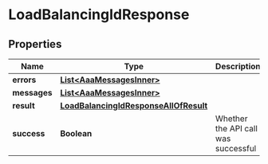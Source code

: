 

# LoadBalancingIdResponse


## Properties

| Name | Type | Description | Notes |
|------------ | ------------- | ------------- | -------------|
|**errors** | [**List&lt;AaaMessagesInner&gt;**](AaaMessagesInner.md) |  |  |
|**messages** | [**List&lt;AaaMessagesInner&gt;**](AaaMessagesInner.md) |  |  |
|**result** | [**LoadBalancingIdResponseAllOfResult**](LoadBalancingIdResponseAllOfResult.md) |  |  |
|**success** | **Boolean** | Whether the API call was successful |  |



